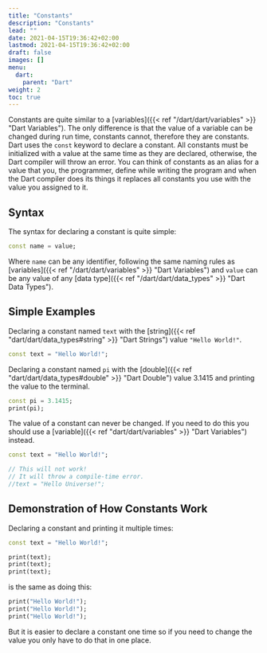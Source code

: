 ```yaml
---
title: "Constants"
description: "Constants"
lead: ""
date: 2021-04-15T19:36:42+02:00
lastmod: 2021-04-15T19:36:42+02:00
draft: false
images: []
menu: 
  dart:
    parent: "Dart"
weight: 2
toc: true
---
```


Constants are quite similar to a [variables]({{< ref "/dart/dart/variables" >}} "Dart Variables"). The only difference is that the value of a variable can be changed during run time, constants cannot, therefore they are constants. Dart uses the `const` keyword to declare a constant. All constants must be initialized with a value at the same time as they are declared, otherwise, the Dart compiler will throw an error. You can think of constants as an alias for a value that you, the programmer, define while writing the program and when the Dart compiler does its things it replaces all constants you use with the value you assigned to it.

## Syntax

The syntax for declaring a constant is quite simple:

```dart
const name = value;
```

Where `name` can be any identifier, following the same naming rules as [variables]({{< ref "/dart/dart/variables" >}} "Dart Variables") and `value` can be any value of any [data type]({{< ref "/dart/dart/data_types" >}} "Dart Data Types").

## Simple Examples

Declaring a constant named `text` with the [string]({{< ref "dart/dart/data_types#string" >}} "Dart Strings") value `"Hello World!"`.

```dart
const text = "Hello World!";
```

Declaring a constant named `pi` with the [double]({{< ref "dart/dart/data_types#double" >}} "Dart Double") value 3.1415 and printing the value to the terminal.

```dart
const pi = 3.1415;
print(pi);
```

The value of a constant can never be changed. If you need to do this you should use a [variable]({{< ref "dart/dart/variables" >}} "Dart Variables") instead.

```dart
const text = "Hello World!";

// This will not work!
// It will throw a compile-time error.
//text = "Hello Universe!";
```

## Demonstration of How Constants Work

Declaring a constant and printing it multiple times:

```dart
const text = "Hello World!";

print(text);
print(text);
print(text);
```

is the same as doing this:

```dart
print("Hello World!");
print("Hello World!");
print("Hello World!");
```

But it is easier to declare a constant one time so if you need to change the value you only have to do that in one place.
